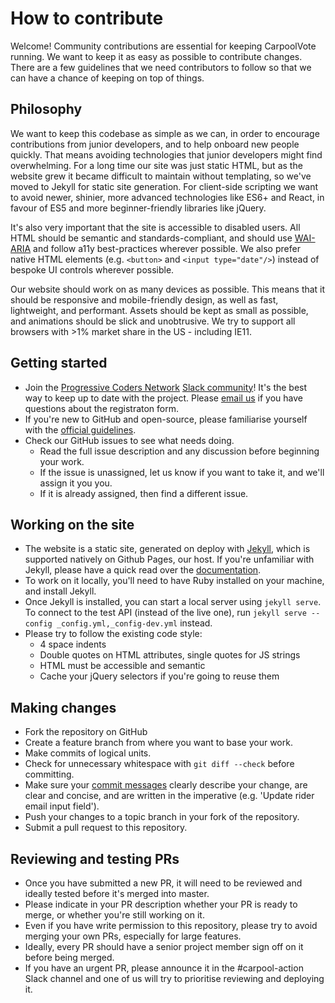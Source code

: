 # How to contribute

Welcome! Community contributions are essential for keeping CarpoolVote running. We want to keep it as easy as possible to contribute changes. There are a few guidelines that we need contributors to follow so that we can have a chance of keeping on top of things.

## Philosophy

We want to keep this codebase as simple as we can, in order to encourage contributions from junior developers, and to help onboard new people quickly. That means avoiding technologies that junior developers might find overwhelming. For a long time our site was just static HTML, but as the website grew it became difficult to maintain without templating, so we've moved to Jekyll for static site generation. For client-side scripting we want to avoid newer, shinier, more advanced technologies like ES6+ and React, in favour of ES5 and more beginner-friendly libraries like jQuery.

It's also very important that the site is accessible to disabled users. All HTML should be semantic and standards-compliant, and should use [WAI-ARIA](https://www.w3.org/WAI/intro/aria) and follow a11y best-practices wherever possible. We also prefer native HTML elements (e.g. `<button>` and `<input type="date"/>`) instead of bespoke UI controls wherever possible.

Our website should work on as many devices as possible. This means that it should be responsive and mobile-friendly design, as well as fast, lightweight, and performant. Assets should be kept as small as possible, and animations should be slick and unobtrusive. We try to support all browsers with >1% market share in the US - including IE11.

## Getting started

- Join the [Progressive Coders Network](https://progcode.org) [Slack community](http://progco.de/join)! It's the best way to keep up to date with the project. Please [email us](mailto:admin@progcode.org) if you have questions about the registraton form.
- If you're new to GitHub and open-source, please familiarise yourself 
with the [official guidelines](https://guides.github.com/activities/contributing-to-open-source/).
- Check our GitHub issues to see what needs doing.
	- Read the full issue description and any discussion before beginning your work.
	- If the issue is unassigned, let us know if you want to take it, and we'll assign it you you.
	- If it is already assigned, then find a different issue.

## Working on the site

- The website is a static site, generated on deploy with [Jekyll](https://jekyllrb.com/), which is supported natively on Github Pages, our host. If you're unfamiliar with Jekyll, please have a quick read over the [documentation](https://jekyllrb.com/docs/home/).
- To work on it locally, you'll need to have Ruby installed on your machine, and install Jekyll.
- Once Jekyll is installed, you can start a local server using `jekyll serve`. To connect to the test API (instead of the live one), run `jekyll serve --config _config.yml,_config-dev.yml` instead.
- Please try to follow the existing code style:
	- 4 space indents
	- Double quotes on HTML attributes, single quotes for JS strings
	- HTML must be accessible and semantic
	- Cache your jQuery selectors if you're going to reuse them

## Making changes

- Fork the repository on GitHub
- Create a feature branch from where you want to base your work.
- Make commits of logical units.
- Check for unnecessary whitespace with `git diff --check` before committing.
- Make sure your [commit messages](https://github.com/erlang/otp/wiki/writing-good-commit-messages) 
clearly describe your change, are clear and concise, and are written in 
the imperative (e.g. 'Update rider email input field').
- Push your changes to a topic branch in your fork of the repository.
- Submit a pull request to this repository.

## Reviewing and testing PRs

- Once you have submitted a new PR, it will need to be reviewed and ideally tested before it's merged into master.
- Please indicate in your PR description whether your PR is ready to merge, or whether you're still working on it.
- Even if you have write permission to this repository, please try to avoid merging your own PRs, especially for large features.
- Ideally, every PR should have a senior project member sign off on it before being merged.
- If you have an urgent PR, please announce it in the #carpool-action Slack channel and one of us will try to prioritise reviewing and deploying it.
